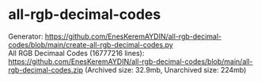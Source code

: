 # all-rgb-decimal-codes

Generator: https://github.com/EnesKeremAYDIN/all-rgb-decimal-codes/blob/main/create-all-rgb-decimal-codes.py  
All RGB Decimaal Codes (16777216 lines): https://github.com/EnesKeremAYDIN/all-rgb-decimal-codes/blob/main/all-rgb-decimal-codes.zip (Archived size: 32.9mb, Unarchived size: 224mb)
